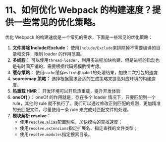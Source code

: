 # 11、如何优化 Webpack 的构建速度？提供一些常见的优化策略。

优化 Webpack 的构建速度是一个常见的需求，下面是一些常见的优化策略：

1. **文件排除 Include/Exclude：** 使用`Include/Exclude`来排除掉不需要编译的目录和文件，限制 loader 的作用范围。
2. **多线程：** 可以使用`thread-loader`，利用多进程加快构建，但是进程的启动也是有时间开销的，需要根据代码规模酌情考虑。
3. **缓存策略：** 使用`cache`缓存`eslint`和`babel`的处理结果，加快二次打包的速度
4. **sourcemap 策略：** 选择根据需求合适的生成策略来提高对应环境的构建速度。
5. **热重载 HMR：** 开发环境可以开启热重载，提升开发体验
6. **oneOf( )：** oneOf 的作用就是，存在多个 loader 情况下，只要匹配到一个 rule，其他的 rule 就不执行了。我们可以通过修改正则匹配的规则，更加精准的去匹配文件，尽量使用一条 rule 来完成对匹配文件的处理。
7. **模块解析 resolve：**
   - 使用`resolve.alias`配置别名，加快模块的查找速度；
   - 使用`‌resolve.extensions`指定扩展名、指定查找的文件类型；
   - 使用`‌resolve.modules`指定搜索目录。
